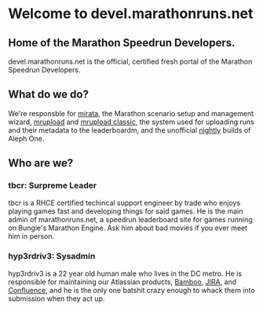 # Welcome to devel.marathonruns.net
## Home of the Marathon Speedrun Developers.

devel.marathonruns.net is the official, certified fresh portal of the Marathon Speedrun Developers.

## What do we do?

We're responsble for [mirata](/mirata), the Marathon scenario setup and management wizard, [mrupload](/mrupload) and [mrupload classic](/mruploadclassic), the system used for uploading runs and their metadata to the leaderboardm, and the unofficial [nightly](/nightly) builds of Aleph One.

## Who are we?

### tbcr: Surpreme Leader
tbcr is a RHCE certified techincal support engineer by trade who enjoys playing games fast and developing things for said games. He is the main admin of marathonruns.net, a speedrun leaderboard site for games running on Bungie's Marathon Engine. Ask him about bad movies if you ever meet him in person.

### hyp3rdriv3: Sysadmin
hyp3rdriv3 is a 22 year old human male who lives in the DC metro. He is responsible for maintaining our Atlassian products, [Bamboo](https://bamboo.marathonruns.net), [JIRA](https://jira.marathonruns.net), and [Confluence](https://marathonspeedrun.atlassian.net/wiki/spaces/MRUNS/overview), and he is the only one batshit crazy enough to whack them into submission when they act up.
